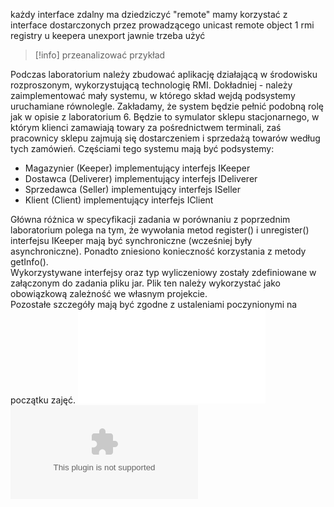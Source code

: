 każdy interface zdalny ma dziedziczyć "remote"
mamy korzystać z interface dostarczonych przez prowadzącego
unicast remote object
1 rmi registry u keepera
unexport jawnie trzeba użyć

>[!info]
> przeanalizować przykład 


Podczas laboratorium należy zbudować aplikację działającą w środowisku rozproszonym, wykorzystującą technologię RMI. Dokładniej - należy zaimplementować mały systemu, w którego skład wejdą podsystemy uruchamiane równolegle. Zakładamy, że system będzie pełnić podobną rolę jak w opisie z laboratorium 6. Będzie to symulator sklepu stacjonarnego, w którym klienci zamawiają towary za pośrednictwem terminali, zaś pracownicy sklepu zajmują się dostarczeniem i sprzedażą towarów według tych zamówień. Częściami tego systemu mają być podsystemy:

- Magazynier (Keeper) implementujący interfejs IKeeper
- Dostawca (Deliverer) implementujący interfejs IDeliverer
- Sprzedawca (Seller) implementujący interfejs ISeller
- Klient (Client) implementujący interfejs IClient

Główna różnica w specyfikacji zadania w porównaniu z poprzednim laboratorium polega na tym, że wywołania metod register() i unregister() interfejsu IKeeper mają być synchroniczne (wcześniej były asynchroniczne). Ponadto zniesiono konieczność korzystania z metody getInfo().  
Wykorzystywane interfejsy oraz typ wyliczeniowy zostały zdefiniowane w załączonym do zadania pliku jar. Plik ten należy wykorzystać jako obowiązkową zależność we własnym projekcie.  
Pozostałe szczegóły mają być zgodne z ustaleniami poczynionymi na początku zajęć.
![](Notatki/Semestr%203/Języki%20programowania/Labolatoria/Labolatoria%207/shop-1.0-SNAPSHOT.jar)
![](Notatki/Semestr%203/Języki%20programowania/Labolatoria/Labolatoria%207/shopTest.zip)